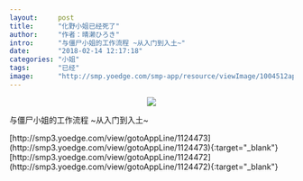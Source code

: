 ```yaml
---
layout:     post
title:      "化野小姐已经死了"
author:     "作者：晴濑ひろき"
intro:      "与僵尸小姐的工作流程 ~从入门到入土~"
date:       "2018-02-14 12:17:18"
categories: "小姐"
tags:       "已经"
image:      "http://smp.yoedge.com/smp-app/resource/viewImage/1004512appline.png"
---
```

<div style="text-align: center">
<p><img src="http://smp.yoedge.com/smp-app/resource/viewImage/1004512appline.png"/></p>
</div>
<p class="post-meta">
<span>与僵尸小姐的工作流程 ~从入门到入土~</span>
</p>
[http://smp3.yoedge.com/view/gotoAppLine/1124473](http://smp3.yoedge.com/view/gotoAppLine/1124473){:target="_blank"}
[http://smp3.yoedge.com/view/gotoAppLine/1124472](http://smp3.yoedge.com/view/gotoAppLine/1124472){:target="_blank"}



